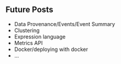 ## Future Posts

* Data Provenance/Events/Event Summary
* Clustering
* Expression language
* Metrics API
* Docker/deploying with docker
* ...
